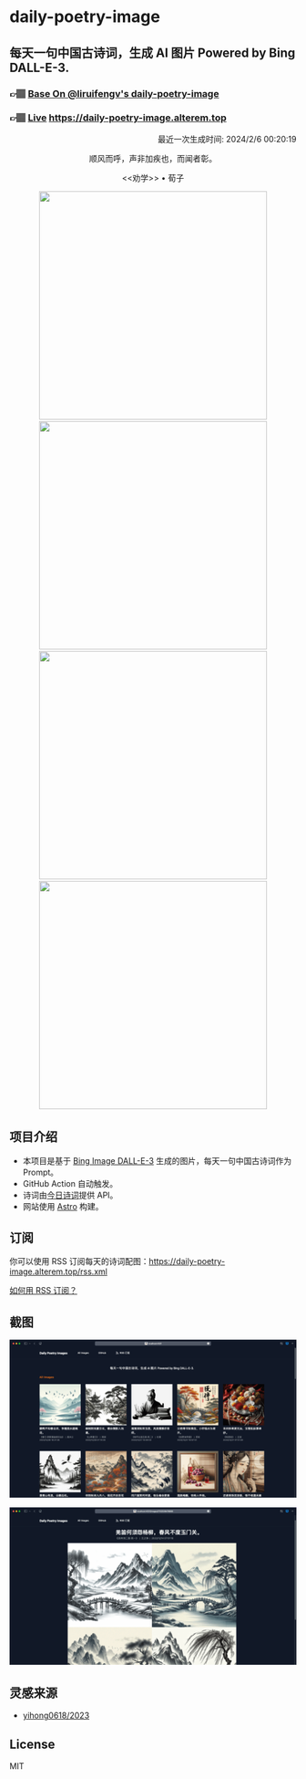 
# daily-poetry-image

## 每天一句中国古诗词，生成 AI 图片 Powered by Bing DALL-E-3.

### 👉🏽 [Base On @liruifengv's daily-poetry-image](https://github.com/liruifengv/daily-poetry-image)

### 👉🏽 [Live](https://daily-poetry-image.alterem.top/) https://daily-poetry-image.alterem.top

<p align="right">
  最近一次生成时间: 2024/2/6 00:20:19
</p>
<p align="center">
顺风而呼，声非加疾也，而闻者彰。
</p>
<p align="center">
<<劝学>> • 荀子
</p>
<p align="center">
<img src="https://tse2.mm.bing.net/th/id/OIG2.kwKPAAZkQ1gKfBrhpXSU" height="400" width="400" />
<img src="https://tse3.mm.bing.net/th/id/OIG2.HLaRn3KWarRG7rAAYlF5" height="400" width="400" />
<img src="https://tse4.mm.bing.net/th/id/OIG2.Qj3_BvK4_V6Zq1QLzXFl" height="400" width="400" />
<img src="https://tse1.mm.bing.net/th/id/OIG2.yovXOixYOszs9qpS7zvq" height="400" width="400" />
</p>

## 项目介绍

-   本项目是基于 [Bing Image DALL-E-3](https://www.bing.com/images/create) 生成的图片，每天一句中国古诗词作为 Prompt。
-   GitHub Action 自动触发。
-   诗词由[今日诗词](https://www.jinrishici.com/)提供 API。
-   网站使用 [Astro](https://astro.build) 构建。

## 订阅

你可以使用 RSS 订阅每天的诗词配图：https://daily-poetry-image.alterem.top/rss.xml

[如何用 RSS 订阅？](https://zhuanlan.zhihu.com/p/55026716)

## 截图

![图片列表](./screenshots/Snipaste_2023-12-28_21-00-26.png)

![图片详情](./screenshots/Snipaste_2023-12-28_21-00-53.png)

## 灵感来源

-   [yihong0618/2023](https://github.com/yihong0618/2023)

## License

MIT
